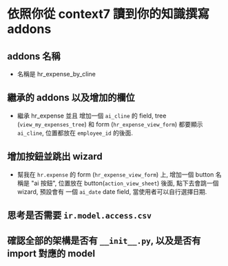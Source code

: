 # 依照你從 context7 讀到你的知識撰寫 addons

## addons 名稱

- 名稱是 hr_expense_by_cline

## 繼承的 addons 以及增加的欄位

- 繼承 hr_expense 並且 增加一個 `ai_cline` 的 field, tree (`view_my_expenses_tree`) 和 form (`hr_expense_view_form`) 都要顯示 `ai_cline`, 位置都放在 `employee_id` 的後面.

## 增加按鈕並跳出 wizard

- 幫我在 `hr.expense` 的 form (`hr_expense_view_form`) 上, 增加一個 button 名稱是 "ai 按鈕", 位置放在 button(`action_view_sheet`) 後面, 點下去會跳一個 wizard, 預設會有 一個 `ai_date` date field, 當使用者可以自行選擇日期.

## 思考是否需要 `ir.model.access.csv`

## 確認全部的架構是否有 `__init__.py`, 以及是否有 import 對應的 model
